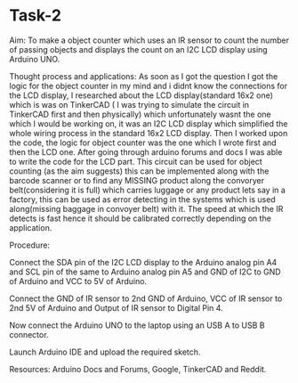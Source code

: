# Task-2

Aim: To make a object counter which uses an IR sensor to count the number of passing objects and displays the count on an I2C LCD display using Arduino UNO.

Thought process and applications: As soon as I got the question I got the logic for the object counter in my mind and i didnt know the connections for the LCD display, I researched about the LCD display(standard 16x2 one) which is was on TinkerCAD ( I was trying to simulate the circuit in TinkerCAD first and then physically) which unfortunately wasnt the one which I would be working on, it was an I2C LCD display which simplified the whole wiring process in the standard 16x2 LCD display. Then I worked upon the code, the logic for object counter was the one which I wrote first and then the LCD one. After going through arduino forums and docs I was able to write the code for the LCD part. This circuit can be used for object counting (as the aim suggests) this can be implemented along with the barcode scanner or to find any MISSING product along the convoryer belt(considering it is full) which carries luggage or any product lets say in a factory, this can be used as error detecting in the systems which is used along(missing baggage in convoyer belt) with it. The speed at which the IR detects is fast hence it should be calibrated correctly depending on the application. 

Procedure: 

Connect the SDA pin of the I2C LCD display to the Arduino analog pin A4 and SCL pin of the same to Arduino analog pin A5 and GND of I2C to GND of Arduino and VCC to 5V of Arduino.

Connect the GND of IR sensor to 2nd GND of Arduino, VCC of IR sensor to 2nd 5V of Arduino and Output of IR sensor to Digital Pin 4.

Now connect the Arduino UNO to the laptop using an USB A to USB B connector.

Launch Arduino IDE and upload the required sketch.

Resources: 
  Arduino Docs and Forums, Google, TinkerCAD and Reddit.
